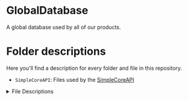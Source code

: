 # GlobalDatabase
A global database used by all of our products.

# Folder descriptions
Here you'll find a description for every folder and file in this repository.
* `SimpleCoreAPI`: Files used by the [SimpleCoreAPI](https://github.com/TheProgramSrc/SimpleCoreAPI)
<details>
  <summary>File Descriptions</summary> 
  
  * `SimpleCoreAPI/modules-repository.json`: A file that contains all the available and supported modules.<br>
  Format: 
  ```json
  {
    "moduleid": {
      "display": "Display Name",
      "file_name": "FileName",
      "repository": "User/Repository"
    }
  }
  ```
  - `moduleid`: Stands for the module id, it must be something unique
  - `display`: Used when is needed to be displayed in any UI
  - `file_name`: Used when updating/downloading, this will tell the helper how the file name should be (just like the `moduleid`, it needs to be unique).
  - `repository`: (_Optional_) If specified must follow github format `User/Repo`. If not specified, the format `TheProgramSrc/SimpleCore-{moduleid}` will be used. For `tasksmodule` the formatted repo would be `TheProgramSrc/SimpleCore-tasksmodule`, since github is not case sensitive this won't cause any issues.
  
</details>
